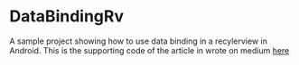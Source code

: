 # DataBindingRv
A sample project showing how to use data binding in a recylerview in Android.
This is the supporting code of the article in wrote on medium [here]()
